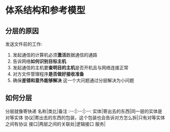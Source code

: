 # 体系结构和参考模型
## 分层的原因
发送文件前的工作:
1. 发起通信的计算机必须**激活**数据通信的通路
2. 告诉网络**如何识别目标主机**
3. 发起通信的主机要**查明目的主机**是否开机且与网络连接正常
4. 对方文件管理程序**是否做好接收准备**
5. 确保**差错和意外能够解决**
这一个大问题通过分层解决为小问题
## 如何分层
分层就像寄快递
名称|类比|备注
:--:|:--:|:--:
实体|寄出去的东西|同一层的实体是对等实体
协议|寄出去的东西的包装，这个包装也会告诉对方怎么拆|只有对等实体之间有协议
接口|两层之间的关联处|逻辑接口
服务|